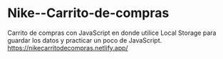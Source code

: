 # Nike--Carrito-de-compras
Carrito de compras con JavaScript en donde utilice Local Storage para guardar los datos y practicar un poco de JavaScript.
https://nikecarritodecompras.netlify.app/
